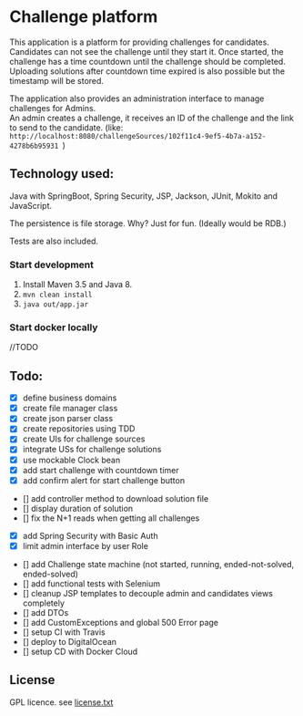 # Challenge platform

This application is a platform for providing challenges for candidates. 
Candidates can not see the challenge until they start it.
Once started, the challenge has a time countdown until the challenge should be completed. Uploading solutions after countdown time expired is also possible but the timestamp will be stored.

The application also provides an administration interface to manage challenges for Admins.   
An admin creates a challenge, it receives an ID of the challenge and the link to send to the candidate. (like: `http://localhost:8080/challengeSources/102f11c4-9ef5-4b7a-a152-4278b6b95931
`)


## Technology used:

Java with SpringBoot, Spring Security, JSP, Jackson, JUnit, Mokito and JavaScript. 

The persistence is file storage. Why? Just for fun. (Ideally would be RDB.)

Tests are also included. 

### Start development

1. Install Maven 3.5 and Java 8.
2. `mvn clean install`
3. `java out/app.jar`

### Start docker locally

//TODO


## Todo:

- [x] define business domains
- [x] create file manager class
- [x] create json parser class
- [x] create repositories using TDD
- [x] create UIs for challenge sources
- [x] integrate USs for challenge solutions
- [x] use mockable Clock bean 
- [x] add start challenge with countdown timer
- [x] add confirm alert for start challenge button
- [] add controller method to download solution file
- [] display duration of solution 
- [] fix the N+1 reads when getting all challenges 
- [x] add Spring Security with Basic Auth
- [x] limit admin interface by user Role
- [] add Challenge state machine (not started, running, ended-not-solved, ended-solved)
- [] add functional tests with Selenium
- [] cleanup JSP templates to decouple admin and candidates views completely
- [] add DTOs
- [] add CustomExceptions and global 500 Error page
- [] setup CI with Travis
- [] deploy to DigitalOcean
- [] setup CD with Docker Cloud


## License

GPL licence. see [license.txt](license.txt)